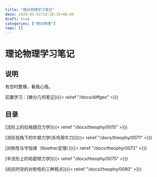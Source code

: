 ```yaml
---
title: "理论物理学习笔记"
date: 2020-03-01T20:20:35+08:00
draft: true
categories: ["理论物理"]
tags: []
---
```


# 理论物理学习笔记

## 说明

有空时整理，看我心情。

前置学习：[微分几何笔记]({{< relref "/docs/diffgeo" >}})

## 目录

[流形上的拉格朗日力学]({{< relref "/docs/theophy/0015" >}})

[流形视角下的牛顿力学(杀鸡用牛刀)]({{< relref "/docs/theophy/0071" >}})

[对称性与守恒律（Noether定理）]({{< relref "/docs/theophy/0072" >}})

[辛流形上的哈密顿力学]({{< relref "/docs/theophy/0075" >}})

[闵氏时空的对称性的三种观点]({{< relref "/docs/theophy/0080" >}})


